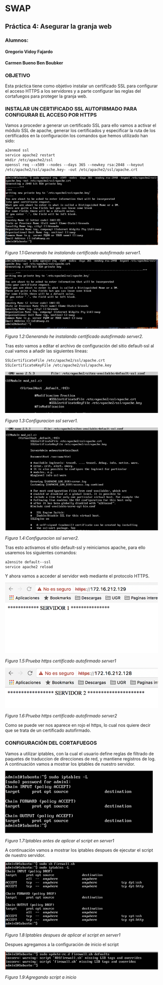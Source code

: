 # SWAP #
## Práctica 4: Asegurar la granja web ##
### Alumnos: ###

#### Gregorio Vidoy Fajardo  ####

#### Carmen Bueno Ben Boubker  ####


### OBJETIVO ###
Esta práctica tiene como objetivo instalar un certificado SSL para configurar el acceso HTTPS a los servidores y a parte configurar las reglas del cortafuegos para proteger la granja web.

### INSTALAR UN CERTIFICADO SSL AUTOFIRMADO PARA CONFIGURAR EL ACCESO POR HTTPS ###

Vamos a proceder a generar un certificado SSL para ello vamos a activar el módulo SSL de apache, generar los certificados y especificar la ruta de los certificados en la configuración los comandos que hemos utilizado han sido:

```
a2enmod ssl
service apache2 restart
mkdir /etc/apache2/ssl
openssl req --x509 --nodes --days 365 --newkey rsa:2048 --keyout
/etc/apache2/ssl/apache.key- -out /etc/apache2/ssl/apache.crt

```
![Imagen][1.1]

*Figura 1.1:Generando he instalando certificado autofirmado server1.*

![Imagen][1.2]

*Figura 1.2:Generando he instalando certificado autofirmado server2.*

Tras esto vamos a editar el archivo de configuración del sitio default-ssl al cual vamos a añadir las siguientes líneas:

```
SSLCertificateFile /etc/apache2/ssl/apache.crt
SSLCertificateKeyFile /etc/apache2/ssl/apache.key
```
![Imagen][1.3]

*Figura 1.3:Configuracion ssl server1.*

![Imagen][1.4]

*Figura 1.4:Configuracion ssl server2.*

Tras esto activamos el sitio default-ssl y reiniciamos apache, para ello usaremos los siguientes comandos:
```
a2ensite default--ssl
service apache2 reload
```
Y ahora vamos a acceder al servidor web mediante el protocolo HTTPS.


![Imagen][1.5]

*Figura 1.5:Prueba https certificado autofirmado server1*

![Imagen][1.6]

*Figura 1.6:Prueba https certificado autofirmado server2*

Como se puede ver nos aparece en rojo el https, lo cual nos quiere decir que se trata de un certificado autofirmado.

### CONFIGURACIÓN DEL CORTAFUEGOS ###

Vamos a utilizar iptables, con la cual el usuario define reglas de filtrado de paquetes de traduccion de direcciones de red, y mantiene registros de log.
A continuación vamos a mostrar los iptables de nuestro servidor.

![Imagen][1.7]

*Figura 1.7:Iptables antes de aplicar el script en server1*

A continuación vamos a mostrar los iptables despues de ejecutar el script de nuestro servidor.

![Imagen][1.8]

*Figura 1.8:Iptables despues de aplicar el script en server1*

Despues agregamos a la configuración de inicio el script

![Imagen][1.9]

*Figura 1.9:Agregando script a inicio*


[1.1]: Imagenes/1.png
[1.2]: Imagenes/2.png
[1.3]: Imagenes/3.png
[1.4]: Imagenes/4.png
[1.5]: Imagenes/5.png
[1.6]: Imagenes/6.png
[1.7]: Imagenes/7.png
[1.8]: Imagenes/8.png
[1.9]: Imagenes/9.png
